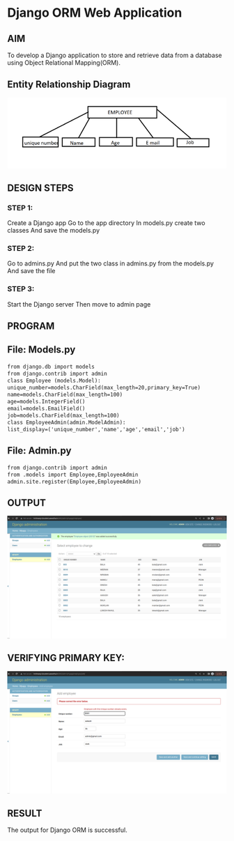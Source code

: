# Django ORM Web Application

## AIM
To develop a Django application to store and retrieve data from a database using Object Relational Mapping(ORM).

## Entity Relationship Diagram

![OUTPUT](/diagram.png)

## DESIGN STEPS

### STEP 1:
Create a Django app Go to the app directory In models.py create two classes And save the models.py
### STEP 2:
Go to admins.py And put the two class in admins.py from the models.py And save the file
### STEP 3:
Start the Django server Then move to admin page

## PROGRAM
## File: Models.py
```
from django.db import models
from django.contrib import admin
class Employee (models.Model):
unique_number=models.CharField(max_length=20,primary_key=True)
name=models.CharField(max_length=100)
age=models.IntegerField()
email=models.EmailField()
job=models.CharField(max_length=100)
class EmployeeAdmin(admin.ModelAdmin):
list_display=('unique_number','name','age','email','job')
```
## File: Admin.py
~~~
from django.contrib import admin
from .models import Employee,EmployeeAdmin
admin.site.register(Employee,EmployeeAdmin)
~~~


## OUTPUT

![OUTPUT](/Screenshot%20from%202022-12-30%2020-14-35.png)
## VERIFYING PRIMARY KEY:
![OUTPUT](/001.png)

## RESULT
The output for Django ORM is successful.
